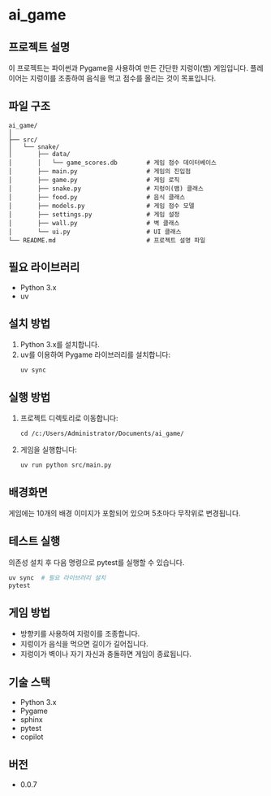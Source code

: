 # ai_game

## 프로젝트 설명
이 프로젝트는 파이썬과 Pygame을 사용하여 만든 간단한 지렁이(뱀) 게임입니다. 플레이어는 지렁이를 조종하여 음식을 먹고 점수를 올리는 것이 목표입니다.

## 파일 구조
```
ai_game/
│
├── src/
│   └── snake/
│       ├── data/
│       │   └── game_scores.db        # 게임 점수 데이터베이스
│       ├── main.py                   # 게임의 진입점
│       ├── game.py                   # 게임 로직
│       ├── snake.py                  # 지렁이(뱀) 클래스
│       ├── food.py                   # 음식 클래스
│       ├── models.py                 # 게임 점수 모델
│       ├── settings.py               # 게임 설정
│       ├── wall.py                   # 벽 클래스
│       └── ui.py                     # UI 클래스
└── README.md                         # 프로젝트 설명 파일
```

## 필요 라이브러리
- Python 3.x
- uv

## 설치 방법
1. Python 3.x를 설치합니다.
2. uv를 이용하여 Pygame 라이브러리를 설치합니다:
    ```
    uv sync
    ```

## 실행 방법
1. 프로젝트 디렉토리로 이동합니다:
    ```
    cd /c:/Users/Administrator/Documents/ai_game/
    ```
2. 게임을 실행합니다:
    ```
    uv run python src/main.py
    ```

## 배경화면
게임에는 10개의 배경 이미지가 포함되어 있으며 5초마다 무작위로 변경됩니다.

## 테스트 실행
의존성 설치 후 다음 명령으로 pytest를 실행할 수 있습니다.
```bash
uv sync  # 필요 라이브러리 설치
pytest
```

## 게임 방법
- 방향키를 사용하여 지렁이를 조종합니다.
- 지렁이가 음식을 먹으면 길이가 길어집니다.
- 지렁이가 벽이나 자기 자신과 충돌하면 게임이 종료됩니다.

## 기술 스택
- Python 3.x
- Pygame
- sphinx
- pytest
- copilot

## 버전
- 0.0.7